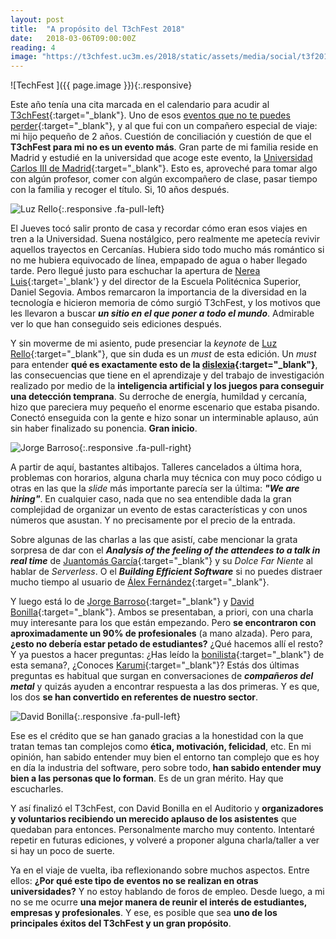 ```yaml
---
layout: post
title:  "A propósito del T3chFest 2018"
date:   2018-03-06T09:00:00Z
reading: 4
image: "https://t3chfest.uc3m.es/2018/static/assets/media/social/t3f2018-social.jpg"
---
```


![TechFest ]({{ page.image }}){:.responsive}

Este año tenía una cita marcada en el calendario para acudir al [T3chFest](https://t3chfest.uc3m.es/2018/){:target="_blank"}. Uno de esos [eventos que no te puedes perder](https://www.genbetadev.com/formacion/los-15-eventos-para-desarrolladores-en-espana-que-no-te-puedes-perder-en-2018){:target="_blank"}, y al que fui con un compañero especial de viaje: mi hijo pequeño de 2 años. Cuestión de conciliación y cuestión de que el **T3chFest para mi no es un evento más**. Gran parte de mi familia reside en Madrid y estudié en la universidad que acoge este evento, la [Universidad Carlos III de Madrid](https://www.uc3m.es/Inicio){:target="_blank"}. Esto es, aproveché para tomar algo con algún profesor, comer con algún excompañero de clase, pasar tiempo con la familia y recoger el título. Si, 10 años después.

<!--more-->

![Luz Rello ]({{site.url}}/assets/images/t3chfest_luz_rello.jpg){:.responsive .fa-pull-left}

El Jueves tocó salir pronto de casa y recordar cómo eran esos viajes en tren a la Universidad. Suena nostálgico, pero realmente me apetecía revivir aquellos trayectos en Cercanías. Hubiera sido todo mucho más romántico si no me hubiera equivocado de línea, empapado de agua o haber llegado tarde. Pero llegué justo para eschuchar la apertura de [Nerea Luis](https://twitter.com/sailormercury91){:target='_blank'} y del director de la Escuela Politécnica Superior, Daniel Segovia. Ambos remarcaron la importancia de la diversidad en la tecnología e hicieron memoria de cómo surgió T3chFest, y los motivos que les llevaron a buscar ***un sitio en el que poner a todo el mundo***. Admirable ver lo que han conseguido seis ediciones después.

Y sin moverme de mi asiento, pude presenciar la *keynote* de [Luz Rello](https://twitter.com/luzrello){:target="_blank"}, que sin duda es un *must* de esta edición. Un *must* para entender **qué es exactamente esto de la [dislexia](https://changedyslexia.org/){:target="_blank"}**, las consecuencias que tiene en el aprendizaje y del trabajo de investigación realizado por medio de la **inteligencia artificial y los juegos para conseguir una detección temprana**. Su derroche de energía, humildad y cercanía, hizo que pareciera muy pequeño el enorme escenario que estaba pisando. Conectó enseguida con la gente e hizo sonar un interminable aplauso, aún sin haber finalizado su ponencia. **Gran inicio**.

![Jorge Barroso]({{site.url}}/assets/images/t3chfest_jorge_barroso.jpg){:.responsive .fa-pull-right}

A partir de aquí, bastantes altibajos. Talleres cancelados a última hora, problemas con horarios, alguna charla muy técnica con muy poco código u otras en las que la *slide* más importante parecía ser la última: ***"We are hiring"***. En cualquier caso, nada que no sea entendible dada la gran complejidad de organizar un evento de estas características y con unos números que asustan. Y no precisamente por el precio de la entrada.

Sobre algunas de las charlas a las que asistí, cabe mencionar la grata sorpresa de dar con el ***Analysis of the feeling of the attendees to a talk in real time*** de [Juantomás García](https://twitter.com/@juantomas){:target="_blank"} y su *Dolce Far Niente* al hablar de *Serverless*. O el ***Building Efficient Software*** si no puedes distraer mucho tiempo al usuario de [Álex Fernández](https://twitter.com/@pinchito){:target="_blank"}.

Y luego está lo de [Jorge Barroso](https://twitter.com/flipper83){:target="_blank"} y [David Bonilla](https://twitter.com/david_bonilla){:target="_blank"}. Ambos se presentaban, a priori, con una charla muy interesante para los que están empezando. Pero **se encontraron con aproximadamente un 90% de profesionales** (a mano alzada). Pero para, **¿esto no debería estar petado de estudiantes?** ¿Qué hacemos allí el resto? Y ya puestos a hacer preguntas: ¿Has leído la [bonilista](http://bonillaware.us2.list-manage.com/subscribe?u=374c664073e1a1fa3deca53b4&id=e67967d43f){:target="_blank"} de esta semana?, ¿Conoces [Karumi](http://www.karumi.com/){:target="_blank"}?
Estás dos últimas preguntas es habitual que surgan en conversaciones de ***compañeros del metal*** y quizás ayuden a encontrar respuesta a las dos primeras. Y es que, los dos **se han convertido en referentes de nuestro sector**.

![David Bonilla]({{site.url}}/assets/images/t3chfest_david_bonilla.jpg){:.responsive .fa-pull-left}

Ese es el crédito que se han ganado gracias a la honestidad con la que tratan temas tan complejos como **ética, motivación, felicidad**, etc. En mi opinión, han sabido entender muy bien el entorno tan complejo que es hoy en día la industria del software, pero sobre todo, **han sabido entender muy bien a las personas que lo forman**. Es de un gran mérito. Hay que escucharles.

Y así finalizó el T3chFest, con David Bonilla en el Auditorio y **organizadores y voluntarios recibiendo un merecido aplauso de los asistentes** que quedaban para entonces. Personalmente marcho muy contento. Intentaré repetir en futuras ediciones, y volveré a proponer alguna charla/taller a ver si hay un poco de suerte.

Ya en el viaje de vuelta, iba reflexionando sobre muchos aspectos. Entre ellos: **¿Por qué este tipo de eventos no se realizan en otras universidades?** Y no estoy hablando de foros de empleo. Desde luego, a mi no se me ocurre **una mejor manera de reunir el interés de estudiantes, empresas y profesionales**. Y ese, es posible que sea **uno de los principales éxitos del T3chFest y un gran propósito**.
